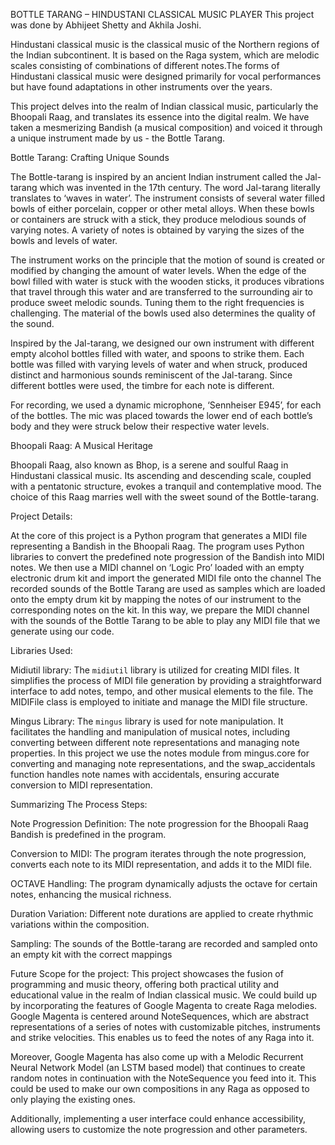 BOTTLE TARANG – HINDUSTANI CLASSICAL MUSIC PLAYER
This project was done by Abhijeet Shetty and Akhila Joshi. 

Hindustani classical music is the classical music of the Northern regions of the Indian subcontinent. It is based on the Raga system, which are melodic scales consisting of combinations of different notes.The forms of Hindustani classical music were designed primarily for vocal performances but have found adaptations in other instruments over the years. 

This project delves into the realm of Indian classical music, particularly the Bhoopali Raag, and translates its essence into the digital realm. We have taken a mesmerizing Bandish (a musical composition) and voiced it through a unique instrument made by us - the Bottle Tarang.

Bottle Tarang: Crafting Unique Sounds

The Bottle-tarang is inspired by an ancient Indian instrument called the Jal-tarang which was invented in the 17th century. The word Jal-tarang literally translates to ‘waves in water’. The instrument consists of several water filled bowls of either porcelain, copper or other metal alloys. When these bowls or containers are struck with a stick, they produce melodious sounds of varying notes. A variety of notes is obtained by varying the sizes of the bowls and levels of water. 

The instrument works on the principle that the motion of sound is created or modified by changing the amount of water levels. When the edge of the bowl filled with water is stuck with the wooden sticks, it produces vibrations that travel through this water and are transferred to the surrounding air to produce sweet melodic sounds. Tuning them to the right frequencies is challenging. The material of the bowls used also determines the quality of the sound. 

Inspired by the Jal-tarang, we designed our own instrument with different empty alcohol bottles filled with water, and spoons to strike them. Each bottle was filled with varying levels of water and when struck, produced distinct and harmonious sounds reminiscent of the Jal-tarang. 
Since different bottles were used, the timbre for each note is different.

For recording, we used a dynamic microphone, ‘Sennheiser E945’, for each of the bottles. The mic was placed towards the lower end of each bottle’s body and they were struck below their respective water levels. 

Bhoopali Raag: A Musical Heritage

Bhoopali Raag, also known as Bhop, is a serene and soulful Raag in Hindustani classical music. Its ascending and descending scale, coupled with a pentatonic structure, evokes a tranquil and contemplative mood. The choice of this Raag marries well with the sweet sound of the Bottle-tarang.

Project Details:

At the core of this project is a Python program that generates a MIDI file representing a Bandish in the Bhoopali Raag. 
The program uses Python libraries to convert the predefined note progression of the Bandish into MIDI notes.
We then use a MIDI channel on ‘Logic Pro’ loaded with an empty electronic drum kit and import the generated MIDI file onto the channel
The recorded sounds of the Bottle Tarang are used as samples which are loaded onto the empty drum kit by mapping the notes of our instrument to the corresponding notes on the kit.
In this way, we prepare the MIDI channel with the sounds of the Bottle Tarang to be able to play any MIDI file that we generate using our code.


Libraries Used:

Midiutil library:
The `midiutil` library is utilized for creating MIDI files. It simplifies the process of MIDI file generation by providing a straightforward interface to add notes, tempo, and other musical elements to the file. The MIDIFile class is employed to initiate and manage the MIDI file structure.

Mingus Library:
The `mingus` library is used for note manipulation. It facilitates the handling and manipulation of musical notes, including converting between different note representations and managing note properties. In this project we use the notes module from mingus.core for converting and managing note representations, and the swap_accidentals function handles note names with accidentals, ensuring accurate conversion to MIDI representation.

Summarizing The Process Steps:

Note Progression Definition:
The note progression for the Bhoopali Raag Bandish is predefined in the program.

Conversion to MIDI:
The program iterates through the note progression, converts each note to its MIDI representation, and adds it to the MIDI file.

OCTAVE Handling:
The program dynamically adjusts the octave for certain notes, enhancing the musical richness.

Duration Variation:
Different note durations are applied to create rhythmic variations within the composition.

Sampling: 
The sounds of the Bottle-tarang are recorded and sampled onto an empty kit with the correct mappings

Future Scope for the project:
This project showcases the fusion of programming and music theory, offering both practical utility and educational value in the realm of Indian classical music. We could build up by incorporating the features of Google Magenta to create Raga melodies. Google Magenta is centered around NoteSequences, which are abstract representations of a series of notes with customizable pitches, instruments and strike velocities. This enables us to feed the notes of any Raga into it. 

Moreover, Google Magenta has also come up with a Melodic Recurrent Neural Network Model (an LSTM based model) that continues to create random notes in continuation with the NoteSequence you feed into it. This could be used to make our own compositions in any Raga as opposed to only playing the existing ones.

Additionally, implementing a user interface could enhance accessibility, allowing users to customize the note progression and other parameters.
